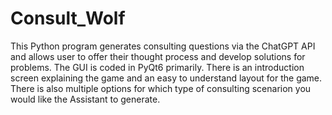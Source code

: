 # Consult_Wolf

This Python program generates consulting questions via the ChatGPT API and allows user to offer their thought process and develop solutions for problems. 
The GUI is coded in PyQt6 primarily. There is an introduction screen explaining the game and an easy to understand layout for the game. 
There is also multiple options for which type of consulting scenarion you would like the Assistant to generate. 

